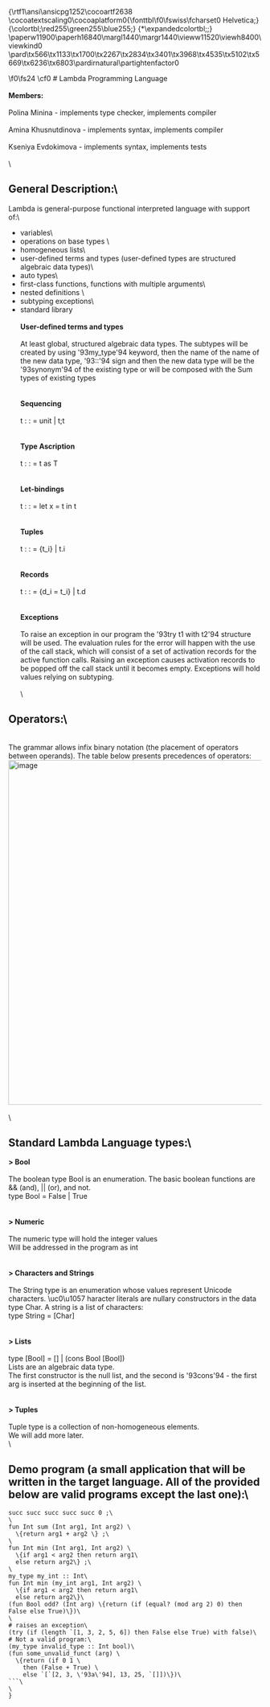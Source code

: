 {\rtf1\ansi\ansicpg1252\cocoartf2638
\cocoatextscaling0\cocoaplatform0{\fonttbl\f0\fswiss\fcharset0 Helvetica;}
{\colortbl;\red255\green255\blue255;}
{\*\expandedcolortbl;;}
\paperw11900\paperh16840\margl1440\margr1440\vieww11520\viewh8400\viewkind0
\pard\tx566\tx1133\tx1700\tx2267\tx2834\tx3401\tx3968\tx4535\tx5102\tx5669\tx6236\tx6803\pardirnatural\partightenfactor0

\f0\fs24 \cf0 # Lambda Programming Language\
 \
**Members:**\
\
Polina Minina - implements type checker, implements compiler <br /> \
Amina Khusnutdinova - implements syntax, implements compiler <br /> \
Kseniya Evdokimova - implements syntax, implements tests <br /> \
 \
## General Description:\
Lambda is general-purpose functional interpreted language with support of:\
- variables\
- operations on base types \
- homogeneous lists\
- user-defined terms and types (user-defined types are structured algebraic data types)\
- auto types\
- first-class functions, functions with multiple arguments\
- nested definitions \
- subtyping exceptions\
- standard library\
 \
**User-defined terms and types**\
\
At least global, structured algebraic data types. The subtypes will be created by using \'93my_type\'94 keyword, then the name of the name of the new data type, \'93::\'94 sign and then the new data type will be the \'93synonym\'94 of the existing type or will be composed with the Sum types of existing types\
\
\
**Sequencing**\
\
t : : = unit | t;t\
\
\
**Type Ascription**\
\
t : : = t as T\
\
\
**Let-bindings**\
\
t : : = let x = t in t\
\
\
**Tuples**\
\
t : : = \{t_i\} | t.i\
\
\
**Records**\
\
t : : = \{d_i = t_i\} | t.d\
\
\
**Exceptions**\
\
To raise an exception in our program the \'93try t1 with t2\'94 structure will be used. The evaluation rules for the error will happen with the use of the call stack, which will consist of a set of activation records for the active function calls. Raising an exception causes activation records to be popped off the call stack until it becomes empty. Exceptions will hold values relying on subtyping.\
 \
 \
## Operators:\
\
The grammar allows infix binary notation (the placement of operators between operands). The table below presents precedences of operators:\
<img width="686" alt="image" src="https://user-images.githubusercontent.com/69860125/165295850-dd094d89-522f-4dec-a5d7-66c76e8cf757.png">\
\
\
## Standard Lambda Language types:\
**> Bool**\
\
The boolean type Bool is an enumeration. The basic boolean functions are && (and), || (or), and not.\
type Bool  =  False | True\
\
\
**> Numeric**\
\
The numeric type will hold the integer values\
Will be addressed in the program as int\
\
\
**>  Characters and Strings**\
\
The String type is an enumeration whose values represent Unicode characters. \uc0\u1057 haracter literals are nullary constructors in the data type Char. A string is a list of characters: \
type  String  =  [Char]\
\
\
**> Lists**\
\
type  [Bool]  =  [] | (cons Bool [Bool])\
Lists are an algebraic data type. \
The first constructor is the null list, and the second is \'93cons\'94 - the first arg is inserted at the beginning of the list. \
\
\
**> Tuples**\
\
Tuple type is a collection of non-homogeneous elements.\
We will add more later.\
\
## Demo program (a small application that will be written in the target language. All of the provided below are valid programs except the last one):\
```\
succ succ succ succ succ 0 ;\
\
fun Int sum (Int arg1, Int arg2) \
  \{return arg1 + arg2 \} ;\
\
fun Int min (Int arg1, Int arg2) \
  \{if arg1 < arg2 then return arg1\
  else return arg2\} ;\
\
my_type my_int :: Int\
fun Int min (my_int arg1, Int arg2) \
  \{if arg1 < arg2 then return arg1\
  else return arg2\}\
(fun Bool odd? (Int arg) \{return (if (equal? (mod arg 2) 0) then False else True)\})\
\
# raises an exception\
(try (if (length `[1, 3, 2, 5, 6]) then False else True) with false)\
# Not a valid program:\
(my_type invalid_type :: Int bool)\
(fun some_unvalid_funct (arg) \
  \{return (if 0 1 \
    then (False + True) \
    else `[`[2, 3, \'93a\'94], 13, 25, `[]])\})\
```\
\
}